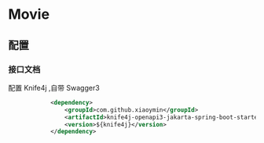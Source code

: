 # Movie

## 配置

### 接口文档

配置 Knife4j ,自带 Swagger3

```xml
            <dependency>
                <groupId>com.github.xiaoymin</groupId>
                <artifactId>knife4j-openapi3-jakarta-spring-boot-starter</artifactId>
                <version>${knife4j}</version>
            </dependency>
```